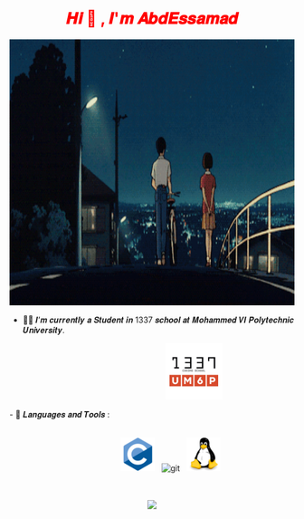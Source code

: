 <h1 style="color:red;" align="center" style="color: red;"> 𝑯𝒊 👋 , 𝑰'𝒎 𝑨𝒃𝒅𝑬𝒔𝒔𝒂𝒎𝒂𝒅 <br> </h1>
<p align="center"> <img src="./assets/gif.gif" width="850" height="470"> </p>

- 👨‍💻 𝑰’𝒎 𝒄𝒖𝒓𝒓𝒆𝒏𝒕𝒍𝒚 𝒂 𝑺𝒕𝒖𝒅𝒆𝒏𝒕 𝒊𝒏 1337 𝒔𝒄𝒉𝒐𝒐𝒍 𝒂𝒕 𝑴𝒐𝒉𝒂𝒎𝒎𝒆𝒅 𝑽𝑰 𝑷𝒐𝒍𝒚𝒕𝒆𝒄𝒉𝒏𝒊𝒄 𝑼𝒏𝒊𝒗𝒆𝒓𝒔𝒊𝒕𝒚.
<p align="left" > &nbsp; &nbsp; &nbsp; &nbsp; &nbsp; &nbsp; &nbsp; &nbsp; &nbsp; &nbsp; &nbsp; &nbsp; &nbsp;  &nbsp; &nbsp; &nbsp; &nbsp; &nbsp; &nbsp; &nbsp; &nbsp; &nbsp; &nbsp; &nbsp; &nbsp; &nbsp; &nbsp; &nbsp; &nbsp; &nbsp; &nbsp; &nbsp; &nbsp; &nbsp; &nbsp; <img src="./assets/um6p.jpg" width="100" height="100"> </p> - 🧰 𝑳𝒂𝒏𝒈𝒖𝒂𝒈𝒆𝒔 𝒂𝒏𝒅 𝑻𝒐𝒐𝒍𝒔 :
<p align="left"> <br> &nbsp; &nbsp; &nbsp; &nbsp; &nbsp; &nbsp; &nbsp; &nbsp; &nbsp; &nbsp; &nbsp; &nbsp; &nbsp; &nbsp; &nbsp; &nbsp; &nbsp; &nbsp; &nbsp; &nbsp; &nbsp; &nbsp; &nbsp; &nbsp; &nbsp; <img src="https://raw.githubusercontent.com/devicons/devicon/master/icons/c/c-original.svg" alt="c" width="60" height="60" > &nbsp; <img src="https://www.vectorlogo.zone/logos/git-scm/git-scm-icon.svg" alt="git" width="60" height="60" > &nbsp; <img src="https://raw.githubusercontent.com/devicons/devicon/master/icons/linux/linux-original.svg" alt="linux" width="60" height="60" > </p> </h2>
 <br/><br/>
<div align="center"><img src="https://spotify-github-profile.vercel.app/api/view.svg?uid=uhg9fcsi6w7nxrsc0tuuecrmm&cover_image=true&theme=default&show_offline=false&background_color=121212&interchange=false" /></div>
